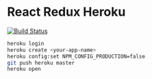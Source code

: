 # React Redux Heroku

[![Build Status](https://travis-ci.org/lewis617/react-redux-heroku.svg?branch=master)](https://travis-ci.org/lewis617/react-redux-heroku)

```sh
heroku login
heroku create <your-app-name>
heroku config:set NPM_CONFIG_PRODUCTION=false
git push heroku master
heroku open
```


